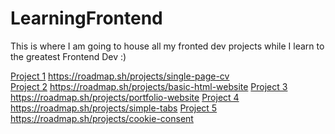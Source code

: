 # LearningFrontend
This is where I am going to house all my fronted dev projects while I learn to the greatest Frontend Dev :)

[Project 1](https://github.com/kjardine00/LearningFrontend/blob/main/Project1-Resume/README.md) https://roadmap.sh/projects/single-page-cv  
[Project 2](https://github.com/kjardine00/LearningFrontend/blob/main/Project2-HTMLWebsite/README.md) https://roadmap.sh/projects/basic-html-website
[Project 3](https://github.com/kjardine00/LearningFrontend/tree/main/Project3-ResponsiveWebsite) https://roadmap.sh/projects/portfolio-website
[Project 4](https://github.com/kjardine00/LearningFrontend/tree/main/Project4-TabWithJavaScript) https://roadmap.sh/projects/simple-tabs
[Project 5]() https://roadmap.sh/projects/cookie-consent

